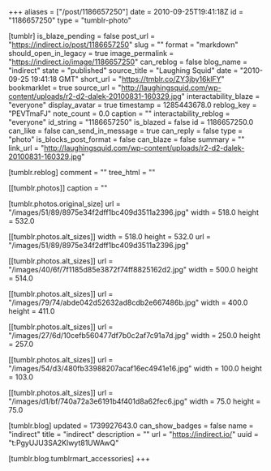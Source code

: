 +++
aliases = ["/post/1186657250"]
date = 2010-09-25T19:41:18Z
id = "1186657250"
type = "tumblr-photo"

[tumblr]
is_blaze_pending = false
post_url = "https://indirect.io/post/1186657250"
slug = ""
format = "markdown"
should_open_in_legacy = true
image_permalink = "https://indirect.io/image/1186657250"
can_reblog = false
blog_name = "indirect"
state = "published"
source_title = "Laughing Squid"
date = "2010-09-25 19:41:18 GMT"
short_url = "https://tmblr.co/ZY3jby16klFY"
bookmarklet = true
source_url = "http://laughingsquid.com/wp-content/uploads/r2-d2-dalek-20100831-160329.jpg"
interactability_blaze = "everyone"
display_avatar = true
timestamp = 1285443678.0
reblog_key = "PEVTmaFJ"
note_count = 0.0
caption = ""
interactability_reblog = "everyone"
id_string = "1186657250"
is_blazed = false
id = 1186657250.0
can_like = false
can_send_in_message = true
can_reply = false
type = "photo"
is_blocks_post_format = false
can_blaze = false
summary = ""
link_url = "http://laughingsquid.com/wp-content/uploads/r2-d2-dalek-20100831-160329.jpg"

[tumblr.reblog]
comment = ""
tree_html = ""

[[tumblr.photos]]
caption = ""

[tumblr.photos.original_size]
url = "/images/51/89/8975e34f2dff1bc409d3511a2396.jpg"
width = 518.0
height = 532.0

[[tumblr.photos.alt_sizes]]
width = 518.0
height = 532.0
url = "/images/51/89/8975e34f2dff1bc409d3511a2396.jpg"

[[tumblr.photos.alt_sizes]]
url = "/images/40/6f/7f1185d85e3872f74ff8825162d2.jpg"
width = 500.0
height = 514.0

[[tumblr.photos.alt_sizes]]
url = "/images/79/74/abde042d52632ad8cdb2e667486b.jpg"
width = 400.0
height = 411.0

[[tumblr.photos.alt_sizes]]
url = "/images/27/6d/10cefb560477df7b0c2af7c91a7d.jpg"
width = 250.0
height = 257.0

[[tumblr.photos.alt_sizes]]
url = "/images/54/d3/480fb33988207acaf16ec4941e16.jpg"
width = 100.0
height = 103.0

[[tumblr.photos.alt_sizes]]
url = "/images/d1/bf/740a72a3e6191b4f401d8a62fec6.jpg"
width = 75.0
height = 75.0

[tumblr.blog]
updated = 1739927643.0
can_show_badges = false
name = "indirect"
title = "indirect"
description = ""
url = "https://indirect.io/"
uuid = "t:PgyUJU3SA2Klwyt81UWAwQ"

[tumblr.blog.tumblrmart_accessories]
+++
